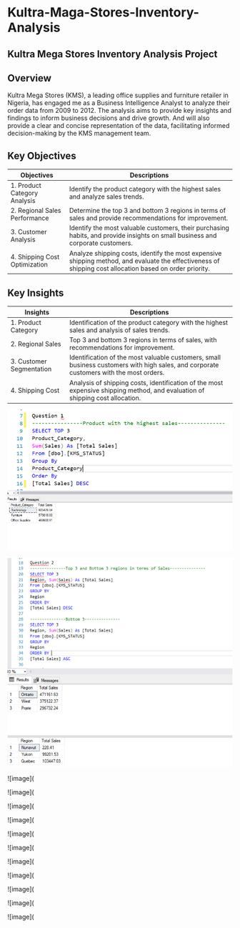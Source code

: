 # Kultra-Maga-Stores-Inventory-Analysis
## Kultra Mega Stores Inventory Analysis Project

## Overview
Kultra Mega Stores (KMS), a leading office supplies and furniture retailer in Nigeria, has engaged me as a Business Intelligence Analyst to analyze their order data from 2009 to 2012. The analysis aims to provide key insights and findings to inform business decisions and drive growth. And will also provide a clear and concise representation of the data, facilitating informed decision-making by the KMS management team.

## Key Objectives

| Objectives | Descriptions |
| --- | --- |
| 1. Product Category Analysis | Identify the product category with the highest sales and analyze sales trends. |
| 2. Regional Sales Performance | Determine the top 3 and bottom 3 regions in terms of sales and provide recommendations for improvement. |
| 3. Customer Analysis | Identify the most valuable customers, their purchasing habits, and provide insights on small business and corporate customers. |
| 4. Shipping Cost Optimization | Analyze shipping costs, identify the most expensive shipping method, and evaluate the effectiveness of shipping cost allocation based on order priority. |


## Key Insights

| Insights | Descriptions |
| --- | --- |
| 1. Product Category | Identification of the product category with the highest sales and analysis of sales trends. |
| 2. Regional Sales | Top 3 and bottom 3 regions in terms of sales, with recommendations for improvement. |
| 3. Customer Segmentation | Identification of the most valuable customers, small business customers with high sales, and corporate customers with the most orders. |
| 4. Shipping Cost | Analysis of shipping costs, identification of the most expensive shipping method, and evaluation of shipping cost allocation. |



![image alt](https://github.com/isaacayeni225/Kultra-Maga-Stores-Inventory-Analysis/blob/6c66f8f5fb974bd7fc160d66fb60c9280b9fd628/Q1.png)

![image](https://github.com/isaacayeni225/Kultra-Maga-Stores-Inventory-Analysis/blob/186a86332abca4317cfe5b62d98fec8eaa10514d/Q2.png)

![image](

![image](

![image](

![image](

![image](

![image](

![image](

![image](

![image](

![image](

![image](




